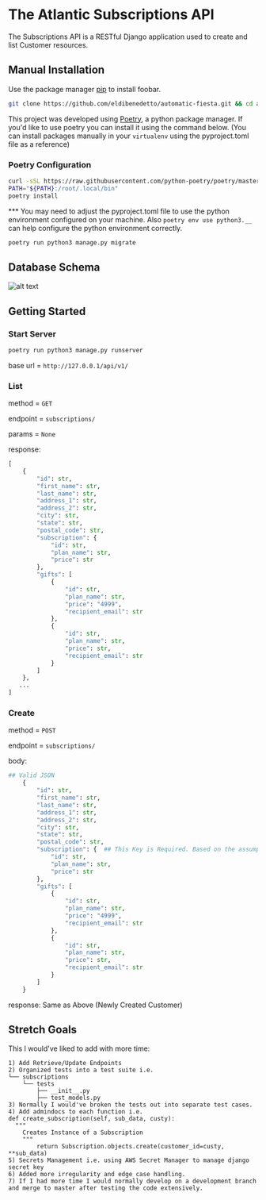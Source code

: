 # The Atlantic Subscriptions API

The Subscriptions API is a RESTful Django application used to create and list Customer resources.
## Manual Installation

Use the package manager [pip](https://pip.pypa.io/en/stable/) to install foobar.

```bash
git clone https://github.com/eldibenedetto/automatic-fiesta.git && cd automatic-fiesta
```
This project was developed using [Poetry](https://github.com/python-poetry/poetry), a python package manager. If you'd like to use poetry you can install it using the command below. (You can install packages manually in your ```virtualenv``` using the pyproject.toml file as a reference)
### Poetry Configuration
```bash
curl -sSL https://raw.githubusercontent.com/python-poetry/poetry/master/install-poetry.py | python3 -
PATH="${PATH}:/root/.local/bin"
poetry install
```
*** You may need to adjust the pyproject.toml file to use the python environment configured on your machine. Also ```poetry env use python3.__``` can help configure the python environment correctly.

```bash
poetry run python3 manage.py migrate
```

## Database Schema
![alt text](https://github.com/eldibenedetto/upgraded-barnacle/blob/main/Screen%20Shot%202021-06-07%20at%2011.59.40%20PM.png?raw=true)

## Getting Started
### Start Server
```bash
poetry run python3 manage.py runserver
```

base url = ```http://127.0.0.1/api/v1/```

### List

method = ```GET```

endpoint = ```subscriptions/```

params = ```None```

response:
```python
[
    {
        "id": str,
        "first_name": str,
        "last_name": str,
        "address_1": str,
        "address_2": str,
        "city": str,
        "state": str,
        "postal_code": str,
        "subscription": {
            "id": str,
            "plan_name": str,
            "price": str
        },
        "gifts": [
            {
                "id": str,
                "plan_name": str,
                "price": "4999",
                "recipient_email": str
            },
            {
                "id": str,
                "plan_name": str,
                "price": str,
                "recipient_email": str
            }
        ]
    },
   ...
]
```
### Create
method = ```POST```

endpoint = ```subscriptions/```

body:
```python
## Valid JSON
    {
        "id": str,
        "first_name": str,
        "last_name": str,
        "address_1": str,
        "address_2": str,
        "city": str,
        "state": str,
        "postal_code": str,
        "subscription": {  ## This Key is Required. Based on the assumption that a Customer must have some kind of subscription
            "id": str,
            "plan_name": str,
            "price": str
        },
        "gifts": [
            {
                "id": str,
                "plan_name": str,
                "price": "4999",
                "recipient_email": str
            },
            {
                "id": str,
                "plan_name": str,
                "price": str,
                "recipient_email": str
            }
        ]
    }
```

response: Same as Above (Newly Created Customer)

## Stretch Goals
This I would've liked to add with more time:
```
1) Add Retrieve/Update Endpoints
2) Organized tests into a test suite i.e.
└── subscriptions
    └── tests
        ├── __init__.py
        ├── test_models.py
3) Normally I would've broken the tests out into separate test cases.
4) Add admindocs to each function i.e.
def create_subscription(self, sub_data, custy):
  """
    Creates Instance of a Subscription
    """
		return Subscription.objects.create(customer_id=custy, **sub_data)
5) Secrets Management i.e. using AWS Secret Manager to manage django secret key
6) Added more irregularity and edge case handling.
7) If I had more time I would normally develop on a development branch and merge to master after testing the code extensively.
```
